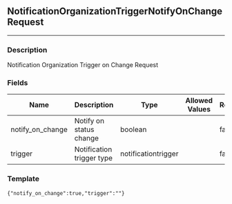## NotificationOrganizationTriggerNotifyOnChangeRequest
---
### Description
Notification Organization Trigger on Change Request
### Fields
| Name | Description | Type | Allowed Values | Required |
| ---- | ----------- | ---- | -------------- | -------- |
| notify_on_change | Notify on status change | boolean |  | false |
| trigger | Notification trigger type | notificationtrigger |  | false |
### Template
```
{"notify_on_change":true,"trigger":""}
```

